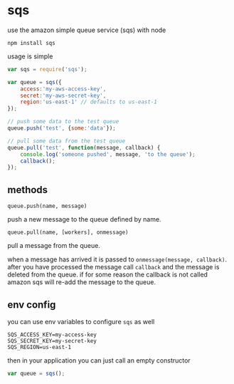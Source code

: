 # sqs

use the amazon simple queue service (sqs) with node

	npm install sqs

usage is simple

``` js
var sqs = require('sqs');

var queue = sqs({
	access:'my-aws-access-key',
	secret:'my-aws-secret-key',
	region:'us-east-1' // defaults to us-east-1
});

// push some data to the test queue
queue.push('test', {some:'data'});

// pull some data from the test queue
queue.pull('test', function(message, callback) {
	console.log('someone pushed', message, 'to the queue');
	callback();
});
```

## methods

	queue.push(name, message)

push a new message to the queue defined by name.

	queue.pull(name, [workers], onmessage)

pull a message from the queue.

when a message has arrived it is passed to `onmessage(message, callback)`.
after you have processed the message call `callback` and the message is deleted from the queue.
if for some reason the callback is not called amazon sqs will re-add the message to the queue.

## env config

you can use env variables to configure `sqs` as well

```
SQS_ACCESS_KEY=my-access-key
SQS_SECRET_KEY=my-secret-key
SQS_REGION=us-east-1
```

then in your application you can just call an empty constructor

``` js
var queue = sqs();
```